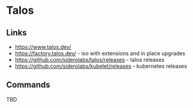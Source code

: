 # Talos

## Links

- https://www.talos.dev/
- https://factory.talos.dev/ - iso with extensions and in place upgrades
- https://github.com/siderolabs/talos/releases - talos releases
- https://github.com/siderolabs/kubelet/releases - kubernetes releases

## Commands

TBD

